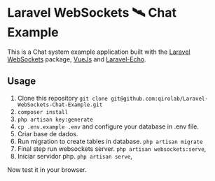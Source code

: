 # Laravel WebSockets 🛰 Chat Example

This is a Chat system example application built with the [Laravel WebSockets](https://github.com/beyondcode/laravel-websockets) package, [VueJs](https://vuejs.org/) and [Laravel-Echo](https://laravel.com/docs/5.7/broadcasting#installing-laravel-echo).


## Usage

1. Clone this repository
`git clone git@github.com:qirolab/Laravel-WebSockets-Chat-Example.git`
2. `composer install`
3. `php artisan key:generate`
4. `cp .env.example .env` and configure your database in .env file.
5. Criar base de dados.
6. Run migration to create tables in database.
`php artisan migrate`
7. Final step run websockets server.
`php artisan websockets:serve`,
8. Iniciar servidor php.
`php artisan serve`,

Now test it in your browser.



